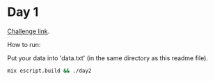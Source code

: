 # Day 1

[Challenge link](https://adventofcode.com/2024/day/2).

How to run:

Put your data into 'data.txt' (in the same directory as this readme file).

```sh
mix escript.build && ./day2
```
